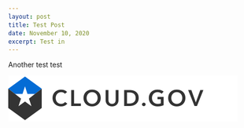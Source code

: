 ```yaml
---
layout: post
title: Test Post
date: November 10, 2020
excerpt: Test in
---
```

Another test test

![](/assets/img/cloud-gov-logo.svg)